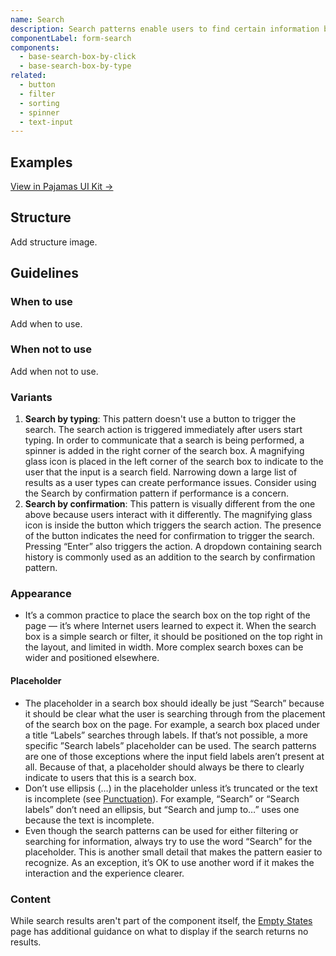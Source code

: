 ```yaml
---
name: Search
description: Search patterns enable users to find certain information by adding criteria that match their query.
componentLabel: form-search
components:
  - base-search-box-by-click
  - base-search-box-by-type
related:
  - button
  - filter
  - sorting
  - spinner
  - text-input
---
```


## Examples

<story-viewer component="base-search-box-by-click" story="history" title="Search by click with history" iframe-padding="0 0 200px 0"></story-viewer>

<story-viewer component="base-search-box-by-type" title="Search by type"></story-viewer>

[View in Pajamas UI Kit →](https://www.figma.com/file/qEddyqCrI7kPSBjGmwkZzQ/%F0%9F%93%99-Component-library?node-id=49871-77784)

## Structure

<todo>Add structure image.</todo>

## Guidelines

### When to use

<todo>Add when to use.</todo>

### When not to use

<todo>Add when not to use.</todo>

### Variants

1. **Search by typing**: This pattern doesn't use a button to trigger the search. The search action is triggered immediately after users start typing. In order to communicate that a search is being performed, a spinner is added in the right corner of the search box. A magnifying glass icon is placed in the left corner of the search box to indicate to the user that the input is a search field. Narrowing down a large list of results as a user types can create performance issues. Consider using the Search by confirmation pattern if performance is a concern.
1. **Search by confirmation**: This pattern is visually different from the one above because users interact with it differently. The magnifying glass icon is inside the button which triggers the search action. The presence of the button indicates the need for confirmation to trigger the search. Pressing “Enter” also triggers the action. A dropdown containing search history is commonly used as an addition to the search by confirmation pattern.

### Appearance

- It’s a common practice to place the search box on the top right of the page — it’s where Internet users learned to expect it. When the search box is a simple search or filter, it should be positioned on the top right in the layout, and limited in width. More complex search boxes can be wider and positioned elsewhere.

#### Placeholder

- The placeholder in a search box should ideally be just “Search” because it should be clear what the user is searching through from the placement of the search box on the page. For example, a search box placed under a title “Labels” searches through labels. If that’s not possible, a more specific ”Search labels” placeholder can be used. The search patterns are one of those exceptions where the input field labels aren’t present at all. Because of that, a placeholder should always be there to clearly indicate to users that this is a search box.
- Don’t use ellipsis (…) in the placeholder unless it’s truncated or the text is incomplete (see [Punctuation](/content/punctuation)). For example, “Search” or “Search labels” don’t need an ellipsis, but “Search and jump to…” uses one because the text is incomplete.
- Even though the search patterns can be used for either filtering or searching for information, always try to use the word “Search” for the placeholder. This is another small detail that makes the pattern easier to recognize. As an exception, it’s OK to use another word if it makes the interaction and the experience clearer.

### Content

While search results aren't part of the component itself, the [Empty States](/patterns/empty-states#empty-search-results) page has additional guidance on what to display if the search returns no results.
